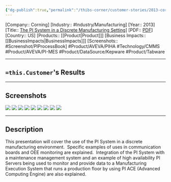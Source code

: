 ```yaml
---
{"dg-publish":true,"permalink":"/thibs-corner/customer-stories/2013-corning-the-pi-system-in-a-discrete-manufacturing-setting/","noteIcon":""}
---
```


[Company:: Corning]
[Industry:: #Industry/Manufacturing]
[Year:: 2013]
[Title:: [The PI System in a Discrete Manufacturing Setting](https://resources.osisoft.com/presentations/the-pi-system-in-a-discrete-manufacturing-setting/)]
[PDF:: [PDF](https://cdn.osisoft.com/corp/en/media/presentations/2013/RegionalSeminars/NewYork/PDFs/RS2012_NewYork_Corning_JohnDolewa_ThePISysteminaDiscreteManufacturingSetting.pdf)]
[Country:: US]
[Products:: [[Product\|Product]]]
[Business Impacts:: [[BusinessImpacts\|BusinessImpacts]]]
[Screenshots:: #Screenshot/PIProcessBook]
#Product/AVEVA/PIHA #Technology/CMMS #Product/AVEVA/PI-MES #Product/DataSource/Kepware #Product/Tabware

---
## `=this.Customer`'s Results

---
## Screenshots
![](https://i.imgur.com/rRb3Heq.png)
![](https://i.imgur.com/HAal30X.png)
![](https://i.imgur.com/eL46Qkt.png)
![](https://i.imgur.com/WaHJ6Tj.png)
![](https://i.imgur.com/zd5kNxw.png)
![](https://i.imgur.com/SesWkTj.png)
![](https://i.imgur.com/ghhI83U.png)
![](https://i.imgur.com/SjNlEbc.png)
![](https://i.imgur.com/JRhTaZi.png)

---
## Description
This presentation will cover the use of the PI System in a discrete manufacturing environment.  Specific examples of uses in communication boards and OEE monitoring are explained.  Integration of the PI System with a maintenance management system and an example of high availability PI Servers being used to monitor and provide data to a Manufacturing Execution System that runs a production floor by using PI ACE (Advanced Computing Engine) are also explained.
